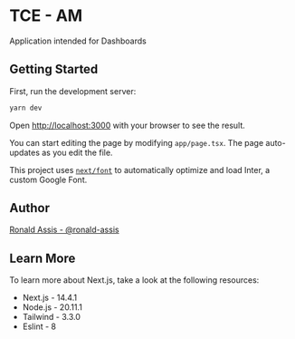 # TCE - AM
Application intended for Dashboards
## Getting Started

First, run the development server:

```bash
yarn dev
```

Open [http://localhost:3000](http://localhost:3000) with your browser to see the result.

You can start editing the page by modifying `app/page.tsx`. The page auto-updates as you edit the file.

This project uses [`next/font`](https://nextjs.org/docs/basic-features/font-optimization) to automatically optimize and load Inter, a custom Google Font.

## Author
[Ronald Assis - @ronald-assis](https://github.com/ronald-assis)

## Learn More

To learn more about Next.js, take a look at the following resources:

- Next.js - 14.4.1
- Node.js - 20.11.1
- Tailwind - 3.3.0
- Eslint - 8
